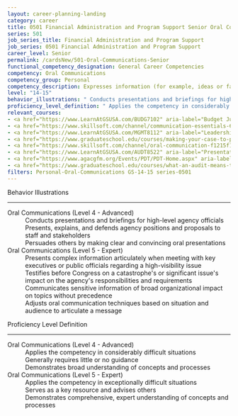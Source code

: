 ```yaml
---
layout: career-planning-landing
category: career
title: 0501 Financial Administration and Program Support Senior Oral Communications
series: 501
job_series_title: Financial Administration and Program Support
job_series: 0501 Financial Administration and Program Support
career_level: Senior
permalink: /cardsNew/501-Oral-Communications-Senior
functional_competency_designation: General Career Competencies
competency: Oral Communications
competency_group: Personal
competency_description: Expresses information (for example, ideas or facts) to individuals or groups effectively, taking into account the audience and nature of the information (for example, technical, sensitive, controversial); makes clear and convincing oral presentations; listens to others, attends to nonverbal cues, and responds appropriately.
level: "14-15"
behavior_illustrations: " Conducts presentations and briefings for high-level agency officials  Presents, explains, and defends agency positions and proposals to staff and stakeholders  Persuades others by making clear and convincing oral presentations ?  Presents complex information articulately when meeting with key executives or public officials regarding a high-visibility issue  Testifies before Congress on a catastrophe's or significant issue's impact on the agency's responsibilities and requirements  Communicates sensitive information of broad organizational impact on topics without precedence  Adjusts oral communication techniques based on situation and audience to articulate a message"
proficiency_level_definition: " Applies the competency in considerably difficult situations  Generally requires little or no guidance  Demonstrates broad understanding of concepts and processes ?  Applies the competency in exceptionally difficult situations  Serves as a key resource and advises others  Demonstrates comprehensive, expert understanding of concepts and processes"
relevant_courses: 
- <a href="https://www.LearnAtGSUSA.com/BUDG7102" aria-label="Budget Justification and Presentation (BUDG7102) - https://www.LearnAtGSUSA.com/BUDG7102">Budget Justification and Presentation (BUDG7102)</a>, Graduate School USA (GSUSA)
- <a href="https://www.skillsoft.com/channel/communication-essentials-62dc4420-e719-11e6-9835-f723b46a2688?cta=feds" aria-label="Communication Essentials Channel - https://www.skillsoft.com/channel/communication-essentials-62dc4420-e719-11e6-9835-f723b46a2688?cta=feds">Communication Essentials Channel</a>, Skillsoft
- <a href="https://www.LearnAtGSUSA.com/MGMT8112" aria-label="Leadership Communication (MGMT8112) - https://www.LearnAtGSUSA.com/MGMT8112">Leadership Communication (MGMT8112)</a>, Graduate School USA (GSUSA)
- <a href="https://www.graduateschool.edu/courses/making-your-case-to-prosecute-fraud-for-investigators" aria-label="Making your Case to Prosecute Fraud for Investigators (INVG8010) - https://www.graduateschool.edu/courses/making-your-case-to-prosecute-fraud-for-investigators">Making your Case to Prosecute Fraud for Investigators (INVG8010)</a>, Graduate School USA (GSUSA)
- <a href="https://www.skillsoft.com/channel/oral-communication-f1215f10-f91e-11e6-aad2-6b3c03be7fe8?cta=feds" aria-label="Oral Communications Channel - https://www.skillsoft.com/channel/oral-communication-f1215f10-f91e-11e6-aad2-6b3c03be7fe8?cta=feds">Oral Communications Channel</a>, Skillsoft
- <a href="https://www.LearnAtGSUSA.com/AUDT8522" aria-label="Presentation and Briefing Skills for Auditors (AUDT8522) - https://www.LearnAtGSUSA.com/AUDT8522">Presentation and Briefing Skills for Auditors (AUDT8522)</a>, Graduate School USA (GSUSA)
- <a href="https://www.agacgfm.org/Events/PDT/PDT-Home.aspx" aria-label="Professional Development Training (PDT) - multi-competency training - https://www.agacgfm.org/Events/PDT/PDT-Home.aspx">Professional Development Training (PDT) - multi-competency training</a>, AGA
- <a href="https://www.graduateschool.edu/courses/what-an-audit-means-to-you-working-with-the-auditors-and-surviving-an-audit" aria-label="What an Audit means to you&#58;  Working with the Auditors and Surviving an Audit (FINC8010) - https://www.graduateschool.edu/courses/what-an-audit-means-to-you-working-with-the-auditors-and-surviving-an-audit">What an Audit means to you&#58;  Working with the Auditors and Surviving an Audit (FINC8010)</a>, Graduate School USA (GSUSA)
filters: Personal-Oral-Communications GS-14-15 series-0501
---
```


<div class="desktop:grid-col-6 margin-y-3">
  <div class="border-top-2 bg-white padding-3 shadow-5 height-full members-hover border-1px button-border border-top-blue radius-lg">
    <p class="text-bold label-color font-size-21">Behavior Illustrations</p>
    <hr class="hr-green"/>
    <dl class="text-base card-content-color"><dt>Oral Communications (Level 4 - Advanced)</dt><dd>Conducts presentations and briefings for high-level agency officials </dd><dd>Presents, explains, and defends agency positions and proposals to staff and stakeholders </dd><dd>Persuades others by making clear and convincing oral presentations</dd><dt>Oral Communications (Level 5 - Expert)</dt><dd>Presents complex information articulately when meeting with key executives or public officials regarding a high-visibility issue </dd><dd>Testifies before Congress on a catastrophe's or significant issue's impact on the agency's responsibilities and requirements </dd><dd>Communicates sensitive information of broad organizational impact on topics without precedence </dd><dd>Adjusts oral communication techniques based on situation and audience to articulate a message</dd></dl>
  </div>
</div>
<div class="desktop:grid-col-6 margin-y-3">
  <div class="border-top-2 bg-white padding-3 shadow-5 height-full members-hover border-1px button-border border-top-blue radius-lg">
    <p class="text-bold label-color font-size-21">Proficiency Level Definition</p>
     <hr class="hr-green"/>
    <dl class="text-base card-content-color"><dt>Oral Communications (Level 4 - Advanced)</dt><dd>Applies the competency in considerably difficult situations </dd><dd>Generally requires little or no guidance </dd><dd>Demonstrates broad understanding of concepts and processes</dd><dt>Oral Communications (Level 5 - Expert)</dt><dd>Applies the competency in exceptionally difficult situations </dd><dd>Serves as a key resource and advises others </dd><dd>Demonstrates comprehensive, expert understanding of concepts and processes</dd></dl>
  </div>
</div>